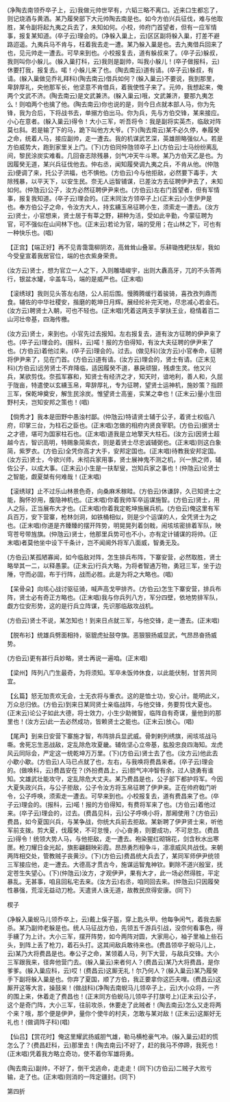 <!-- { "loadSidebar": true } -->
(净陶去南领乔卒子上，云)我做元帅世罕有，六韬三略不离口。近来口生都忘了，则记烧酒与黄酒。某乃履癸部下大元帅陶去南是也。如今方伯兴兵征伐，难与他取胜，某令副将起九夷之兵去了，未知如何。小校，帅府门首望者，但有一应军情事，报复某知道。(卒子云)理会的。(净躲入巢上，云)区区副将躲入巢，打差不避路迢遥。九夷兵马不肯与，枉着我去走一遭。某乃躲入巢是也。去九夷借兵回来了也，见元帅走一遭去。可早来到也。小校报复去，道有躲叔来了。(卒子云)躲叔，我则叫你小躲儿。(躲入巢打科，云)我则是副帅，叫我小躲儿！(卒子做报科，云)休要打我，报复去。喏！小躲儿来了也。(陶去南云)道有请。(卒子云)躲叔，有请。(躲入巢做见乔礼拜科)(陶去南云)借兵如何？(躲入巢云)不要说，我到那里，卑辞厚礼，央他那军长，他坚意不肯借兵，着我使性子来了。元帅，我想起来，俺两个文武不济。(陶去南云)是文武兼济。(躲入巢云)哦，文武兼济，要那九夷怎么！则咱两个也擒了他。(陶去南云)你也说的是，则今日点就本部人马，你为先锋，我为合后，下将战书去，单搦方伯出马。你为兵，先与方伯交锋，某来接应。小心在意者。(躲入巢云)得令！大小三军，听吾将令：我是副将实英杰，临敌对阵莫乜斜。若是输了下的马，跪下叫他方大爷。(下)(陶去南云)某不必久停，奉履癸之命，统着人马，接应副帅，走一遭去。我的机谋武艺深，英雄胆略强似人。若是方伯威势大，跑到家里关上门。(下)(方伯同仲虺领卒子上)(方伯云)士马纷纷离乱间，黎民涂炭实难看。几回奋志除残暴，剑气冲天牛斗寒。某乃方伯天乙是也。为因履癸无道，某兴兵征伐他去。仲右丞，闻知履癸调九夷之兵，不肯从他。(仲虺云)便调了来，托公子洪福，也不惧他。(方伯云)今与他拒敌，必然要下毒手，大除残暴，以平天下，以安生民。奈无人运智铺谋，已差汝方去征聘伊尹去了，未知如何。(仲虺云)公子，汝方必然征聘伊尹来也。(方伯云)左右门首望者，但有军情事，报复我知道。(卒子云)理会的。(正末同汝方领卒子上)(正末云)小生伊尹是也。奉方伯公子之命，令汝方大人，持玄纁玉帛征聘小生，须索走一遭去。(汝方云)贤士，小官想来，贤士居于有莘之野，耕种为活，受如此辛勤，今蒙征聘为官，可不强似在山间林下也。(正末云)若论为官，端的受用；在山林之下，可也有一种快乐也。(唱)

【正宫】【端正好】再不见青霭霭柳阴浓，高耸耸山叠翠。乐耕锄拽耙扶犁，我如今受皇宣着我居官位，端的也衣紫身荣贵。

(汝方云)贤士，想为官立一人之下，入则雕墙峻宇，出则大纛高牙，兀的不头答两行，银盆水罐，伞盖车马，端的是威严也。(正末唱)

【滚绣球】我则见头答左右随，公人前后围。慢腾腾缓行着骏骑，喜孜孜列鼎而食。辅佐的中华社稷安，揩磨的乾坤日月辉。展经纶补完天地，尽忠减心若金石。(汝方云)聘贤士入朝，可也不轻也。(正末唱)凭着这两支手掌扶王业，稳情着百二山河壮帝基，四海传檄。

(汝方云)贤士，来到也。小官先过去报知。左右报复去，道有汝方征聘的伊尹来了也。(卒子云)理会的。(报科，云)喏！报的方伯得知，有汝大夫征聘的伊尹来了也。(方伯云)着他过来。(卒子云)理会的。过去。(做见科)(汝方云)小官奉命，征聘将伊尹来了，见在门首。(方伯云)道有请。(汝方云)理会的，贤士有请。(正末见科)(方伯云)远劳贤士不弃降临，适因履癸不道，暴戾顽狠，残虐生灵。他又兴兵，某欲剪伐。奈孤军寡和，知贤士有经济之才，知天时，谙地利，善人和，久屈于陇亩，特遣使以玄纁玉帛，卑辞厚礼，专为征聘，望贤士运神机，施妙策？指顾三军，保乾坤奠安，解生民涂炭。惟望贤士高鉴，实某之幸也！(正末云)量小生田野村夫，岂知安邦之策也！(唱)

【倘秀才】我本是田野中愚浊村鄙。(仲虺云)特请贤士辅于公子，着贤士权临八府，印掌三台，为柱石之臣也。(正末唱)怎做的相府内贤良宰职。(方伯云)据贤士之才德，堪可为国家柱石也。(正末唱)道我是立地擎天大柱石。(汝方云)因贤士超越今古，智识高明，特赐象简紫衣，则是着贤士尽忠诚辅弼也。(正末唱)则这白象简，紫罗衣。(方伯云)全凭你高才大手，安邦定国也。(正末唱)待教我安邦定国。(汝方云)贤士，今欲兴师，未彻兵家用事，贤士展神鬼不测之机，兴一旅之师，辅佐公子，以成大事。(正末云)小生是一扶犁叟，岂知兵家之事也！(仲虺云)论贤士之智能，觑夏桀有何难哉！(正末唱)

【滚绣球】止不过乐山林景色奇，向桑麻禾稼畦。(方伯云)休谦辞，久已知贤士之能，胸怀妙用，腹隐神机也。(正末唱)你着我帅军卒运谋施智。(方伯云)贤士，用人之际，正当展布大才也。(正末唱)你着我定乾坤施展兵机。(方伯云)俺这里有军兵百万，安下营寨，枪林剑洞，如铁桶相似，则是少个运谋的人，全凭贤士为之也。(正末唱)你道是齐臻臻的摆开阵势，明晃晃列着剑戟，闹垓垓密排着军队，映穹苍号带旌旗。(仲虺云)贤士，他那里兵势可也不小，亦有定计铺谋的将帅。(正末唱)者莫他坐中设下千条计，岂不闻阃外将军八面威，智勇无及。

(方伯云)某孤陋寡闻，如今临敌对阵，怎生排兵布阵，下寨安营，必然取胜，贤士略举其一二，以释愚蒙。(正末云)行兵大略，为将者智通万物，勇冠三军，坐于边陲，守而必固，布于行阵，战而必胜。此是为将之大略也。(唱)

【呆骨朵】向垓心战讨驱征骑，喊声高戈甲排齐。(方伯云)怎生下寨安营，排兵布阵，贤士必有奇正方略也。(正末唱)我与你兵列八方，军分四壁，依地势排军队，觑方位安形势，这的是行兵立阵谋，先识那临敌攻战机。

(方伯云)贤士不说，某怎知也！到来日点就三军，与他交锋，走一遭去。(正末唱)

【脱布衫】统雄兵劈面相持，驱貔虎扯鼓夺旗。恶狠狠扬威显武，气昂昂奋扬威势。

(方伯云)更有甚行兵妙略，贤士再说一遍咱。(正末唱)

【梁州】阵列八门生最奇，为将须知。军卒未饭帅休食，以此能伏制，甘苦共同宜。

【幺篇】怒无加责欢无会，士无衣将与重衣。这的是恤士功，安心计。能明此义，万众总归依。(方伯云)到来日某同贤士亲临战阵，与他交锋，务要剪伐大夏也。(正末云)论公子如此大德，将士效力，小生少助微智，临阵自有奇谋，量他到的那里也！(汝方云)此一去必然成功，皆赖贤士之能也。(正末云)放心。(唱)

【尾声】到来日安营下寨施才智，布阵排兵显武威。骨刺剌列绣旗，闹垓垓战马嘶。舍死忘生恶战敌，定乱除危攻夏畿。辅佐坚心立帝基，肱股忠良四海知。龙虎风云同际会，严定这一统乾坤万万里。(下)(方伯云)贤士去了也。(汝方云)他此去小歇小歇。(方伯云)人马已点就了也，左右，与我唤将费昌来者。(卒子云)理会的。(做唤科，云)费昌安在？(外扮费昌上，云)胆气冲冲智有余，过人骁勇有谁知。文雄武壮能攻守，定乱除危大丈夫。某乃费昌是也，公子部下都护将军。今因大夏失政兴兵，与公子拒敌，公子令汝方将玉帛征聘了伊尹来。正在帅府戟门听令，公子呼唤，须索走一遭去。可早来到也。小校报复去，道有费昌来了也。(卒子云)理会的。(报科，云)喏！报的方伯得知，有费将军来了也。(方伯云)着他过来。(卒子云)理会的，过去。(费昌见科，云)公子呼唤小将，那厢使用？(方伯云)费昌，如今夏国兴兵，与某争战，你统大兵前去拒敌。某新聘了伊尹贤士来，听他军前支拨。剪大夏，伐履癸，不可怠慢，小心奋勇，则要成功，不可怠忽。(费昌云)得令！统领大势人马，与他拒敌，走一遭去。袍染猩红砌锦花，剑含秋水出寒匣。枪刀耀日金光起，旗影翩翻映彩霞。昂昂勇烈相争斗，凛凛威风共战伐。来朝两阵相交处，管教贼子丧黄沙。(下)(方伯云)费昌统大兵去了，某同军师伊尹统领三军接应他，走一遭去。大德高才贯古今，施谋运智鬼神钦。剿除不道兴殷室，抚定苍生失望心。(下)(仲虺云)汝方，才观伊尹，果有大才，此一场必然得胜，平定暴乱。无甚事，咱且回私宅去来。(汝方云)右丞，咱同回去来。(仲虺云)只因履癸性暴强，荒淫无益动刀枪。天遣贤人诛无道，故教民庶得安康。(同下)

楔子

(净躲入巢蜺马儿领乔卒上，云)戴上傒子盔，穿上匙头甲。他每争闲气，着我去厮杀。某乃副帅老躲是也。统人马征战方伯，先领五千游兵引战，没奈何看事色，得手纁了为上计。大小三军，摆开阵势，如今两阵对圆，大家用心，袖子里袖上些石头，到阵上丢了枪刀，着石头打。这其间敌兵敢待来也。(费昌领卒子蜺马儿上，云)某乃大将费昌是也。奉公子之命，某领着人马，列下大营，与敌兵交锋。大小三军跟我来，径奔他营门去。(躲入巢云)来者何人？(费昌云)某乃大将费昌，是你爹爹。(躲入巢应科，云)哎！(费昌云)这厮无礼！尔乃何人？(躲入巢云)某乃履癸手下副将躲入巢是也。你弃了夏国，顺了方伯，我正要拿你这匹夫哩。(费昌云)这厮开这等大言，操鼓来！(做战科)(净陶去南蜺马儿领卒子上，云)大小众将，一齐的围上来，休着走了费昌也！(正末同方伯蜺马儿领卒子打旗号上)(正末云)公子，这个是奇门阵，大小三军，往前攻杀，休要走了此贼者！(陶去南云)怎么又走将两个来？哦，那个便是伊尹，量你个使牛的村夫，怎敢与某对敌！(正末云)这厮好无礼也！(做调阵子科)(唱)

【仙吕】【赏花时】俺这里耀武扬威胆气雄，勒马横枪豪气冲。(躲入巢云)赶的慌怎么了？(费昌赶科，云)那里去！(陶去南云)不好了，赶的我马不停蹄，我死也！(正末唱)凭着我方略立奇功，使不着你军雄将勇。

(陶去南云)副帅，不好了，倒干戈逃命，走走走！(同下)(方伯云)二贼子大败亏输，走了也。(正末唱)则消的一阵定疆封。(同下)


第四折

